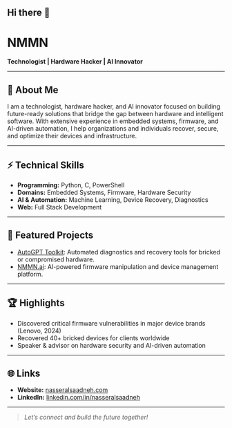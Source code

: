## Hi there 👋

<!--
**NMM3N/NMM3N** is a ✨ _special_ ✨ repository because its `README.md` (this file) appears on your GitHub profile.
-->

# NMMN

**Technologist | Hardware Hacker | AI Innovator**

---

## 👋 About Me

I am a technologist, hardware hacker, and AI innovator focused on building future-ready solutions that bridge the gap between hardware and intelligent software. With extensive experience in embedded systems, firmware, and AI-driven automation, I help organizations and individuals recover, secure, and optimize their devices and infrastructure.

---

## ⚡ Technical Skills

- **Programming:** Python, C, PowerShell
- **Domains:** Embedded Systems, Firmware, Hardware Security
- **AI & Automation:** Machine Learning, Device Recovery, Diagnostics
- **Web:** Full Stack Development

---

## 🚀 Featured Projects

- [AutoGPT Toolkit](https://github.com/NMM3N/AutoGPT-Toolkit): Automated diagnostics and recovery tools for bricked or compromised hardware.
- [NMMN.ai](https://github.com/NMM3N/NMMN-ai): AI-powered firmware manipulation and device management platform.

---

## 🏆 Highlights

- Discovered critical firmware vulnerabilities in major device brands (Lenovo, 2024)
- Recovered 40+ bricked devices for clients worldwide
- Speaker & advisor on hardware security and AI-driven automation

---

## 🌐 Links

- **Website:** [nasseralsaadneh.com](https://www.nasseralsaadneh.com)
- **LinkedIn:** [linkedin.com/in/nasseralsaadneh](https://linkedin.com/in/nasseralsaadneh)

---

> *Let’s connect and build the future together!*
